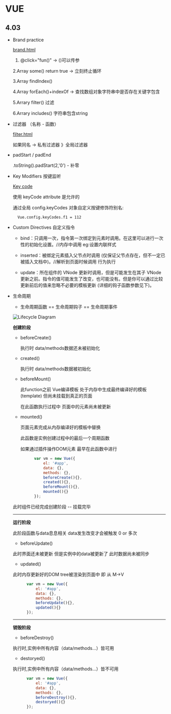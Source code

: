 # VUE

## 4.03

- Brand practice

    [brand.html](brand.html)

    1. @click="fun()" -> ()可以传参

    2.Array some() return true -> 立刻终止循环

    3.Array findIndex()

    4.Array forEach()+indexOf -> 查找数组对象字符串中是否存在关键字包含

    5.Arrary filter() 过滤

    6.Arrary includes() 字符串包含string

- 过滤器 （名称 - 函数）

    [filter.html](filter.html)

    如果同名 -> 私有过滤器 》全局过滤器

- padStart / padEnd

    .toString().padStart(2,'0') - 补零

- Key Modifiers 按键监听

    [Key code](https://vuejs.org/v2/guide/events.html#Key-Codes)

    使用 keyCode attribute 是允许的

    通过全局 config.keyCodes 对象自定义按键修饰符别名:

        Vue.config.keyCodes.f1 = 112

- Custom Directives 自定义指令

  - bind：只调用一次，指令第一次绑定到元素时调用。在这里可以进行一次性的初始化设置。//内存中调用 eg:设置内联样式

  - inserted：被绑定元素插入父节点时调用 (仅保证父节点存在，但不一定已被插入文档中)。//解析到页面时候调用 行为执行

  - update：所在组件的 VNode 更新时调用，但是可能发生在其子 VNode 更新之前。指令的值可能发生了改变，也可能没有。但是你可以通过比较更新前后的值来忽略不必要的模板更新 (详细的钩子函数参数见下)。

- 生命周期

  - 生命周期函数 == 生命周期钩子 == 生命周期事件

  ![Lifecycle Diagram](https://cn.vuejs.org/images/lifecycle.png)

  **创建阶段**

  - beforeCreate()

    执行时 data/methods数据还未被初始化
  
  - created()

    执行时 data/methods数据被初始化

  - beforeMount()

    此function之前 Vue编译模板 处于内存中生成最终编译好的模板(template) 但尚未挂载到真正的页面

    在此函数执行过程中 页面中的元素尚未被更新

  - mounted()

    页面元素完成从内存编译好的模板中替换

    此函数是实例创建过程中的最后一个周期函数

    如果通过插件操作DOM元素 最早在此函数中进行

    ``` JavaScript
          var vm = new Vue({
              el: '#app',
              data: {},
              methods: {},
              beforeCreate(){},
              created(){},
              beforeMount(){},
              mounted(){}
          });
    ```

  此时组件已经完成创建阶段 -- 挂载完毕

  ***

  **运行阶段**

  此阶段函数与data息息相关  data发生改变才会被触发 0 or 多次

  - beforeUpdate()

  此时界面还未被更新 但是实例中的data被更新了 此时数据尚未被同步

  - updated()

  此时内存更新好的DOM tree被渲染到页面中 即 从 M->V


    ``` JavaScript
          var vm = new Vue({
              el: '#app',
              data: {},
              methods: {},
              beforeUpdate(){},
              updated(){}
          });
    ```

  ***

  **销毁阶段**

  - beforeDestroy()

  执行时,实例中所有内容（data/methods...）皆可用

  - destoryed()

  执行时,实例中所有内容（data/methods...）皆不可用


    ``` JavaScript
          var vm = new Vue({
              el: '#app',
              data: {},
              methods: {},
              beforeDestroy(){},
              destoryed(){}
          });
    ```
